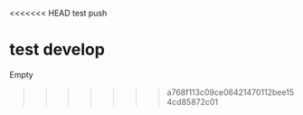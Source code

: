 <<<<<<< HEAD
test push 

test develop
=======
Empty
>>>>>>> a768f113c09ce06421470112bee154cd85872c01
